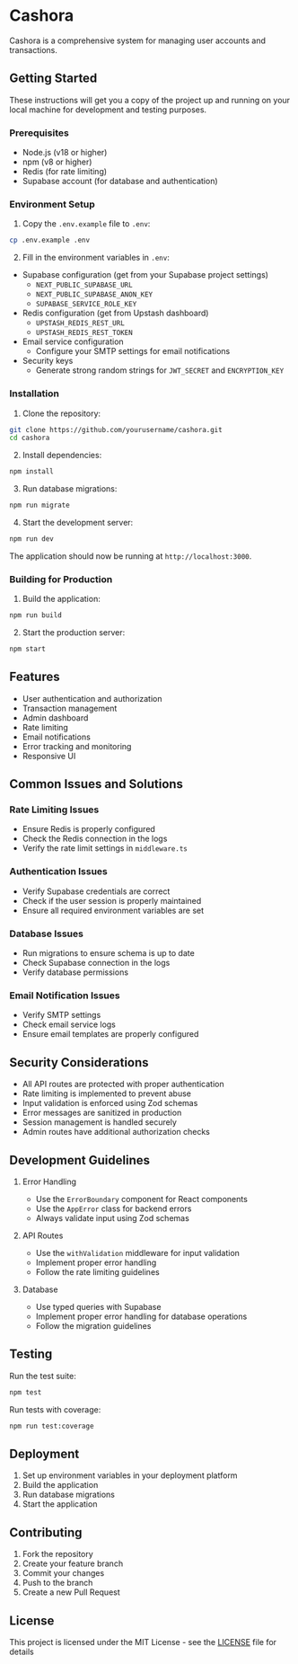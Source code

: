 # Cashora

Cashora is a comprehensive system for managing user accounts and transactions.

## Getting Started

These instructions will get you a copy of the project up and running on your local machine for development and testing purposes.

### Prerequisites

- Node.js (v18 or higher)
- npm (v8 or higher)
- Redis (for rate limiting)
- Supabase account (for database and authentication)

### Environment Setup

1. Copy the `.env.example` file to `.env`:
```bash
cp .env.example .env
```

2. Fill in the environment variables in `.env`:
- Supabase configuration (get from your Supabase project settings)
  - `NEXT_PUBLIC_SUPABASE_URL`
  - `NEXT_PUBLIC_SUPABASE_ANON_KEY`
  - `SUPABASE_SERVICE_ROLE_KEY`
- Redis configuration (get from Upstash dashboard)
  - `UPSTASH_REDIS_REST_URL`
  - `UPSTASH_REDIS_REST_TOKEN`
- Email service configuration
  - Configure your SMTP settings for email notifications
- Security keys
  - Generate strong random strings for `JWT_SECRET` and `ENCRYPTION_KEY`

### Installation

1. Clone the repository:
```bash
git clone https://github.com/yourusername/cashora.git
cd cashora
```

2. Install dependencies:
```bash
npm install
```

3. Run database migrations:
```bash
npm run migrate
```

4. Start the development server:
```bash
npm run dev
```

The application should now be running at `http://localhost:3000`.

### Building for Production

1. Build the application:
```bash
npm run build
```

2. Start the production server:
```bash
npm start
```

## Features

- User authentication and authorization
- Transaction management
- Admin dashboard
- Rate limiting
- Email notifications
- Error tracking and monitoring
- Responsive UI

## Common Issues and Solutions

### Rate Limiting Issues
- Ensure Redis is properly configured
- Check the Redis connection in the logs
- Verify the rate limit settings in `middleware.ts`

### Authentication Issues
- Verify Supabase credentials are correct
- Check if the user session is properly maintained
- Ensure all required environment variables are set

### Database Issues
- Run migrations to ensure schema is up to date
- Check Supabase connection in the logs
- Verify database permissions

### Email Notification Issues
- Verify SMTP settings
- Check email service logs
- Ensure email templates are properly configured

## Security Considerations

- All API routes are protected with proper authentication
- Rate limiting is implemented to prevent abuse
- Input validation is enforced using Zod schemas
- Error messages are sanitized in production
- Session management is handled securely
- Admin routes have additional authorization checks

## Development Guidelines

1. Error Handling
   - Use the `ErrorBoundary` component for React components
   - Use the `AppError` class for backend errors
   - Always validate input using Zod schemas

2. API Routes
   - Use the `withValidation` middleware for input validation
   - Implement proper error handling
   - Follow the rate limiting guidelines

3. Database
   - Use typed queries with Supabase
   - Implement proper error handling for database operations
   - Follow the migration guidelines

## Testing

Run the test suite:
```bash
npm test
```

Run tests with coverage:
```bash
npm run test:coverage
```

## Deployment

1. Set up environment variables in your deployment platform
2. Build the application
3. Run database migrations
4. Start the application

## Contributing

1. Fork the repository
2. Create your feature branch
3. Commit your changes
4. Push to the branch
5. Create a new Pull Request

## License

This project is licensed under the MIT License - see the [LICENSE](LICENSE) file for details

